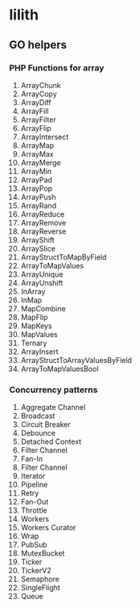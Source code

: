# lilith

## GO helpers

### PHP Functions for array
1) ArrayChunk
2) ArrayCopy
3) ArrayDiff
4) ArrayFill
5) ArrayFilter
6) ArrayFlip
7) ArrayIntersect
8) ArrayMap
9) ArrayMax
10) ArrayMerge
11) ArrayMin
12) ArrayPad
13) ArrayPop
14) ArrayPush
15) ArrayRand
16) ArrayReduce
17) ArrayRemove
18) ArrayReverse
19) ArrayShift
20) ArraySlice
21) ArrayStructToMapByField
22) ArrayToMapValues
23) ArrayUnique
24) ArrayUnshift
25) InArray
26) InMap
27) MapCombine
28) MapFlip
29) MapKeys
30) MapValues
31) Ternary
32) ArrayInsert
33) ArrayStructToArrayValuesByField
34) ArrayToMapValuesBool 

### Concurrency patterns
1) Aggregate Channel
2) Broadcast
3) Circuit Breaker
4) Debounce
5) Detached Context
6) Filter Channel
7) Fan-In
8) Filter Channel
9) Iterator
10) Pipeline
11) Retry
12) Fan-Out
13) Throttle
14) Workers
15) Workers Curator
16) Wrap
17) PubSub
18) MutexBucket
19) Ticker
20) TickerV2
21) Semaphore
22) SingleFlight
23) Queue